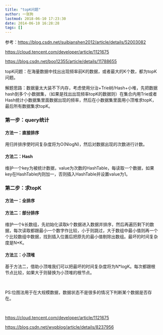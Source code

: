 ```yaml
---
title: "topK问题"
author: 一张狗
lastmod: 2018-06-10 17:23:30
date: 2014-06-10 16:28:28
tags: []
---
```



参考：https://blog.csdn.net/suibianshen2012/article/details/52003082

https://cloud.tencent.com/developer/article/1121675

https://blog.csdn.net/boo12355/article/details/11788655

topK问题：在海量数据中找出出现频率前K的数据，或者最大的K个数，都为topK问题。

解题思路：数据量太大装不下内存，考虑使用分治+Trie树/Hash+小堆，先把数据hash到多个小数据集，（如果是找出出现频率topK的数据则）在集合内用Trie或者Hash统计小数据集里面数据出现的频率，然后在小数据集里面用小顶堆求topK，最后所有数据集求topK。

### 第一步：query统计

#### 方法一：直接排序

用归并排序使时间复杂度将为O(NlogN)，然后对数据出现的次数进行计数。

#### 方法二：Hash

维护一个key为被统计数据，value为次数的HashTable，每读取一个数据，如果key在HashTable内则加一，否则插入HashTable并设置value为1。

### 第二步：求topK

#### 方法一：全排序

#### 方法二：部分排序

维护一个k长数组，先初始化读取k个数据进入数据并排序，然后再遍历剩下的数据，每次读取都跟最小一个数字作比较，小于则跳过，大于数组中最小值则再一个个比较数组中数据，找到插入位置后把原先的最小值剔除出数组。最坏的时间复杂度是N*K。

#### 方法三：小顶堆

基于方法二，借助小顶堆我们可以把最坏的时间复杂度将为N*logK。每次都跟根节点比较，如果大于则替换为小顶堆的根节点。

 

PS:位图法用于在大规模数据，数据状态不是很多的情况下判断某个数据是否存在。

 

https://cloud.tencent.com/developer/article/1121675

https://blog.csdn.net/wypblog/article/details/8237956


